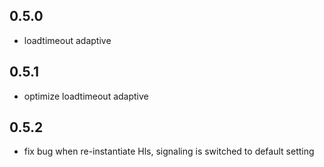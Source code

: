 ## 0.5.0
- loadtimeout adaptive

## 0.5.1
- optimize loadtimeout adaptive

## 0.5.2
- fix bug when re-instantiate Hls, signaling is switched to default setting